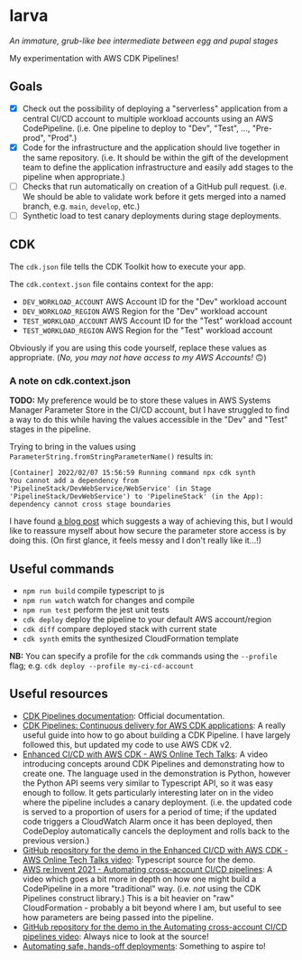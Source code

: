 # larva
_An immature, grub-like bee intermediate between egg and pupal stages_

My experimentation with AWS CDK Pipelines!

## Goals
* [x] Check out the possibility of deploying a "serverless" application from a central CI/CD account to
        multiple workload accounts using an AWS CodePipeline. (i.e. One pipeline to deploy to "Dev", "Test", ..., 
        "Pre-prod", "Prod".)
* [x] Code for the infrastructure and the application should live together in the same repository. (i.e.
        It should be within the gift of the development team to define the application infrastructure and 
        easily add stages to the pipeline when appropriate.)
* [ ] Checks that run automatically on creation of a GitHub pull request. (i.e. We should be able to validate work
        before it gets merged into a named branch, e.g. `main`, `develop`, etc.)
* [ ] Synthetic load to test canary deployments during stage deployments.

## CDK

The `cdk.json` file tells the CDK Toolkit how to execute your app.

The `cdk.context.json` file contains context for the app:

* `DEV_WORKLOAD_ACCOUNT`   AWS Account ID for the "Dev" workload account
* `DEV_WORKLOAD_REGION`    AWS Region for the "Dev" workload account
* `TEST_WORKLOAD_ACCOUNT`  AWS Account ID for the "Test" workload account
* `TEST_WORKLOAD_REGION`   AWS Region for the "Test" workload account

Obviously if you are using this code yourself, replace these values as appropriate. (_No, you may not have access
to my AWS Accounts!_ :upside_down_face:)

### A note on cdk.context.json

**TODO:** My preference would be to store these values in AWS Systems Manager Parameter Store in the CI/CD account, 
but I have struggled to find a way to do this while having the values accessible in the "Dev" and "Test" stages in the
pipeline.

Trying to bring in the values using `ParameterString.fromStringParameterName()` results in:

```shell
[Container] 2022/02/07 15:56:59 Running command npx cdk synth
You cannot add a dependency from 'PipelineStack/DevWebService/WebService' (in Stage 'PipelineStack/DevWebService') to 'PipelineStack' (in the App): dependency cannot cross stage boundaries
```

I have found [a blog post](https://medium.com/swlh/aws-cdk-pipelines-real-world-tips-and-tricks-part-1-544601c3e90b#:~:text=Passing%20variables%20between%20stages%20is,value%20in%20the%20target%20stage.)
which suggests a way of achieving this, but I would like to reassure myself about how secure the parameter store access
is by doing this. (On first glance, it feels messy and I don't really like it...!)

## Useful commands

* `npm run build`   compile typescript to js
* `npm run watch`   watch for changes and compile
* `npm run test`    perform the jest unit tests
* `cdk deploy`      deploy the pipeline to your default AWS account/region
* `cdk diff`        compare deployed stack with current state
* `cdk synth`       emits the synthesized CloudFormation template

**NB:** You can specify a profile for the `cdk` commands using the `--profile` flag; 
e.g. `cdk deploy --profile my-ci-cd-account`

## Useful resources

* [CDK Pipelines documentation](https://docs.aws.amazon.com/cdk/api/v2/docs/aws-cdk-lib.pipelines-readme.html): Official
    documentation.
* [CDK Pipelines: Continuous delivery for AWS CDK applications](https://aws.amazon.com/blogs/developer/cdk-pipelines-continuous-delivery-for-aws-cdk-applications/):
    A really useful guide into how to go about building a CDK Pipeline. I have largely followed this, but updated my
    code to use AWS CDK v2.
* [Enhanced CI/CD with AWS CDK - AWS Online Tech Talks](https://www.youtube.com/watch?v=1ps0Wh19MHQ): A video introducing
    concepts around CDK Pipelines and demonstrating how to create one. The language used in the demonstration is Python,
    however the Python API seems very similar to Typescript API, so it was easy enough to follow. It gets particularly 
    interesting later on in the video where the pipeline includes a canary deployment. (i.e. the updated code is served
    to a proportion of users for a period of time; if the updated code triggers a CloudWatch Alarm once it has been
    deployed, then CodeDeploy automatically cancels the deployment and rolls back to the previous version.)
* [GitHub repository for the demo in the Enhanced CI/CD with AWS CDK - AWS Online Tech Talks video](https://github.com/aws-samples/cdk-pipelines-demo/tree/typescript):
    Typescript source for the demo.
* [AWS re:Invent 2021 - Automating cross-account CI/CD pipelines](https://www.youtube.com/watch?v=AF-pSRSGNks): A video
    which goes a bit more in depth on how one might build a CodePipeline in a more "traditional" way. (i.e. _not_ using
    the CDK Pipelines construct library.) This is a bit heavier on "raw" CloudFormation - probably a bit beyond where
    I am, but useful to see how parameters are being passed into the pipeline.
* [GitHub repository for the demo in the Automating cross-account CI/CD pipelines video](https://github.com/aws-samples/automate-cross-account-cicd-cfn-cdk):
    Always nice to look at the source!
* [Automating safe, hands-off deployments](https://aws.amazon.com/builders-library/automating-safe-hands-off-deployments/): 
    Something to aspire to!
